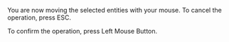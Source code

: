 You are now moving the selected entities with your mouse.
To cancel the operation, press ESC.

To confirm the operation, press Left Mouse Button.
